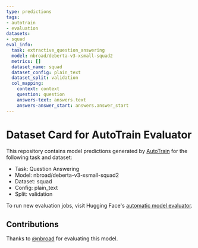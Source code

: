 ```yaml
---
type: predictions
tags:
- autotrain
- evaluation
datasets:
- squad
eval_info:
  task: extractive_question_answering
  model: nbroad/deberta-v3-xsmall-squad2
  metrics: []
  dataset_name: squad
  dataset_config: plain_text
  dataset_split: validation
  col_mapping:
    context: context
    question: question
    answers-text: answers.text
    answers-answer_start: answers.answer_start
---
```

# Dataset Card for AutoTrain Evaluator

This repository contains model predictions generated by [AutoTrain](https://huggingface.co/autotrain) for the following task and dataset:

* Task: Question Answering
* Model: nbroad/deberta-v3-xsmall-squad2
* Dataset: squad
* Config: plain_text
* Split: validation

To run new evaluation jobs, visit Hugging Face's [automatic model evaluator](https://huggingface.co/spaces/autoevaluate/model-evaluator).

## Contributions

Thanks to [@nbroad](https://huggingface.co/nbroad) for evaluating this model.